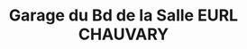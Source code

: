 ---
title: "Garage du Bd de la Salle EURL CHAUVARY"
url: /vichy/garage-du-bd-de-la-salle-eurl-chauvary/
shop: réparation de voitures
---